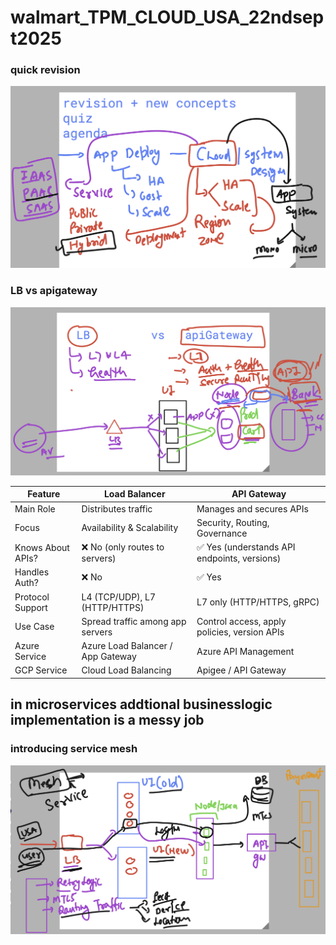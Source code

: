 # walmart_TPM_CLOUD_USA_22ndsept2025

### quick revision 

<img src="rev1.png">


### LB vs apigateway 

<img src="gw1.png">

| Feature | Load Balancer | API Gateway |
|---------|---------------|-------------|
| Main Role | Distributes traffic | Manages and secures APIs |
| Focus | Availability & Scalability | Security, Routing, Governance |
| Knows About APIs? | ❌ No (only routes to servers) | ✅ Yes (understands API endpoints, versions) |
| Handles Auth? | ❌ No | ✅ Yes |
| Protocol Support | L4 (TCP/UDP), L7 (HTTP/HTTPS) | L7 only (HTTP/HTTPS, gRPC) |
| Use Case | Spread traffic among app servers | Control access, apply policies, version APIs |
| Azure Service | Azure Load Balancer / App Gateway | Azure API Management |
| GCP Service | Cloud Load Balancing | Apigee / API Gateway |


## in microservices addtional businesslogic implementation is a messy job 

### introducing service mesh 

<img src="msh1.png">


